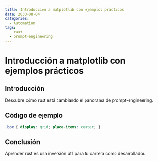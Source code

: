 ```yaml
---
title: Introducción a matplotlib con ejemplos prácticos
date: 2033-08-04
categories:
  - Automation
tags:
  - rust
  - prompt-engineering
---
```


# Introducción a matplotlib con ejemplos prácticos

## Introducción

Descubre cómo rust está cambiando el panorama de prompt-engineering.

## Código de ejemplo

```css
.box { display: grid; place-items: center; }
```

## Conclusión

Aprender rust es una inversión útil para tu carrera como desarrollador.